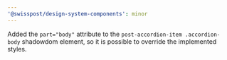 ```yaml
---
'@swisspost/design-system-components': minor
---
```


Added the `part="body"` attribute to the `post-accordion-item .accordion-body` shadowdom element, so it is possible to override the implemented styles.
